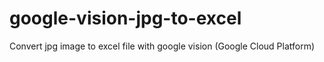# google-vision-jpg-to-excel
Convert jpg image to excel file with google vision (Google Cloud Platform)

